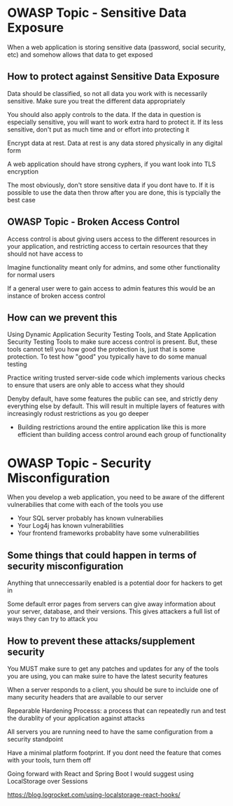 # OWASP Topic - Sensitive Data Exposure

When a web application is storing sensitive data (password, social security, etc) and somehow allows that data to get exposed

## How to protect against Sensitive Data Exposure

Data should be classified, so not all data you work with is necessarily sensitive. Make sure you treat the different data appropriately

You should also apply controls to the data. If the data in question is especially sensitive, you will want to work extra hard to protect it. If its less sensitive, don't put as much time and or effort into protecting it

Encrypt data at rest. Data at rest is any data stored physically in any digital form

A web application should have strong cyphers, if you want look into TLS encryption

The most obviously, don't store sensitive data if you dont have to. If it is possible to use the data then throw after you are done, this is typcially the best case

## OWASP Topic - Broken Access Control

Access control is about giving users access to the different resources in your application, and restricting access to certain resources that they should not have access to

Imagine functionality meant only for admins, and some other functionality for normal users

If a general user were to gain access to admin features this would be an instance of broken access control

## How can we prevent this

Using Dynamic Application Security Testing Tools, and State Application Security Testing Tools to make sure access control is present. But, these tools cannot tell you how good the protection is, just that is some protection. To test how "good" you typically have to do some manual testing

Practice writing trusted server-side code which implements various checks to ensure that users are only able to access what they should

Denyby default, have some features the public can see, and strictly deny everything else by default. This will result in multiple layers of features with increasingly rodust restrictions as you go deeper

- Building restrictions around the entire application like this is more efficient than building access control around each group of functionality

# OWASP Topic - Security Misconfiguration

When you develop a web application, you need to be aware of the different vulnerabilies that come with each of the tools you use

- Your SQL server probably has known vulnerabilies
- Your Log4j has known vulnerabilities
- Your frontend frameworks probablity have some vulnerabilities

## Some things that could happen in terms of security misconfiguration

Anything that unneccessarily enabled is a potential door for hackers to get in

Some default error pages from servers can give away information about your server, database, and their versions. This gives attackers a full list of ways they can try to attack you

## How to prevent these attacks/supplement security

You MUST make sure to get any patches and updates for any of the tools you are using, you can make suire to have the latest security features

When a server responds to a client, you should be sure to incluide one of many security headers that are available to our server

Repearable Hardening Processs: a process that can repeatedly run and test the durablity of your application against attacks

All servers you are running need to have the same configuration from a security standpoint

Have a minimal platform footprint. If you dont need the feature that comes with your tools, turn them off

Going forward with React and Spring Boot I would suggest using LocalStorage over Sessions

https://blog.logrocket.com/using-localstorage-react-hooks/